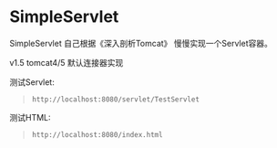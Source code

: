 # SimpleServlet
SimpleServlet  自己根据《深入剖析Tomcat》 慢慢实现一个Servlet容器。


v1.5 tomcat4/5  默认连接器实现


测试Servlet:
>```
>http://localhost:8080/servlet/TestServlet
>```
测试HTML:
>```
>http://localhost:8080/index.html
>```